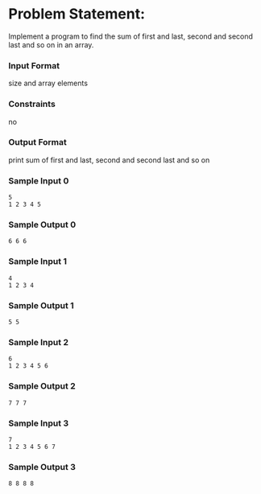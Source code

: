 # Problem Statement:

Implement a program to find the sum of first and last, second and second last and so on in an array.

### Input Format

size and array elements

### Constraints

no

### Output Format

print sum of first and last, second and second last and so on

### Sample Input 0
```
5
1 2 3 4 5
```
### Sample Output 0
```
6 6 6
```
### Sample Input 1
```
4
1 2 3 4
```
### Sample Output 1
```
5 5
```
### Sample Input 2
```
6
1 2 3 4 5 6
```
### Sample Output 2
```
7 7 7
```
### Sample Input 3
```
7
1 2 3 4 5 6 7
```
### Sample Output 3
```
8 8 8 8
```
